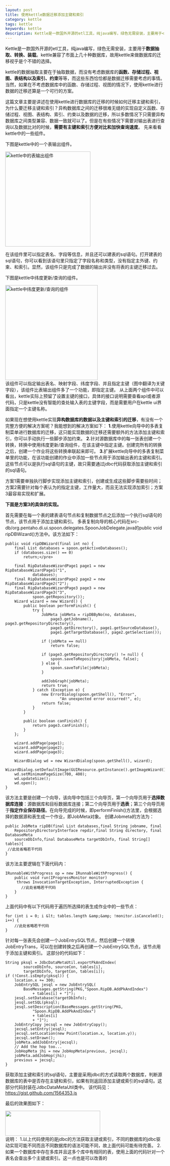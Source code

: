 ```yaml
---
layout: post
title: 使用kettle数据迁移添加主键和索引
category: kettle
tags: kettle
keywords: kettle
description: Kettle是一款国外开源的etl工具，纯java编写，绿色无需安装，主要用于<strong>数据抽取、转换、装载</strong>。kettle兼容了市面上几十种数据库，故用kettle来做数据库的迁移视乎是个不错的选择。kettle的数据抽取主要在于抽取数据，而没有考虑数据库的<strong>函数、存储过程、视图、表结构以及索引、约束</strong>等等，而这些东西恰恰都是数据迁移需要考虑的事情。当然，如果在不考虑数据库中的函数、存储过程、视图的情况下，使用kettle进行数据的迁移还算是一个可行的方案。
---
```


Kettle是一款国外开源的etl工具，纯java编写，绿色无需安装，主要用于<strong>数据抽取、转换、装载</strong>。kettle兼容了市面上几十种数据库，故用kettle来做数据库的迁移视乎是个不错的选择。

kettle的数据抽取主要在于抽取数据，而没有考虑数据库的<strong>函数、存储过程、视图、表结构以及索引、约束</strong>等等，而这些东西恰恰都是数据迁移需要考虑的事情。当然，如果在不考虑数据库中的函数、存储过程、视图的情况下，使用kettle进行数据的迁移还算是一个可行的方案。

这篇文章主要是讲述在使用kettle进行数据库的迁移的时候如何迁移主键和索引，为什么要迁移主键和索引？异构数据库之间的迁移很难无缝的实现自定义函数、存储过程、视图、表结构、索引、约束以及数据的迁移，所以多数情况下只需要异构数据库之间类型兼容、数据一致就可以了。但是在有些情况下需要对输出表进行查询以及数据比对的时候，<strong>需要有主键和索引方便对比和加快查询速度</strong>。
先来看看kettle中的一些组件。

下图是kettle中的一个表输出组件。
<div class="pic">
<a href="/assets/images/2012/01/kettle-table-out.png"><img class="size-medium wp-image-2480 aligncenter" title="kettle-table-out" src="/assets/images/2012/01/kettle-table-out-269x300.png" alt="kettle中的表输出组件" width="269" height="300" /></a>
</div>

在该组件里可以指定表名、字段等信息，并且还可以建表的sql语句。打开建表的sql语句，你可以看到该语句里只指定了字段名称和类型，没有指定主外键、约束、和索引。显然，该组件只是完成了数据的输出并没有将表的主键迁移过去。
<!--more-->
下图是kettle中纬度更新/查询的组件。
<div class="pic">
<a href="/assets/images/2012/01/kettle-look-up.png"><img class="size-medium wp-image-2481 aligncenter" title="kettle-look-up" src="/assets/images/2012/01/kettle-look-up-292x300.png" alt="kettle中纬度更新/查询的组件" width="292" height="300" /></a>
</div>
该组件可以指定输出表名、映射字段、纬度字段、并且指定主键（图中翻译为关键字段），该组件比表输出组件多了一个功能，即指定主键。
从上面两个组件中可以看出，kettle实际上预留了设置主键的接口，具体的接口说明需要查看api或者源代码，只是kettle没有智能的查处输入表的主键字段，而是需要用户在kettle ui界面指定一个主键名称。

如果现在想使用kettle实现<strong>异构数据库的数据以及主键和索引的迁移</strong>，有没有一个完整方便的解决方案呢？我能想到的解决方案如下：
<strong>1.</strong>使用kettle向导中的多表复制菜单进行数据库的迁移，这只能实现数据的迁移还需要额外的方法添加主键和索引，你可以手动执行一些脚步添加约束。
<strong>2.</strong>针对源数据库中的每一张表创建一个转换，转换中使用纬度更新/查询组件，在该主键中指定主键。创建完所有的转换之后，创建一个作业将这些转换串联起来即可。
<strong>3.</strong>扩展kettle向导中的多表复制菜单里的功能，在该功能创建的作业中添加一些节点用于添加输出表的主键和索引。这些节点可以是执行sql语句的主键，故只需要通过jdbc代码获取添加主键和索引的sql语句。

方案1需要单独执行脚步实现添加主键和索引，创建或生成这些脚步需要些时间；方案2需要针对每个表认为的指定主键，工作量大，而且无法实现添加索引；方案3最容易实现和扩展。

<strong>下面是方案3的具体的实现。</strong>

首先需要在每一个表的建表语句节点和复制数据节点之后添加一个执行sql语句的节点，该节点用于添加主键和索引。
多表复制向导的核心代码在src-db/org.pentaho.di.ui.spoon.delegates.SpoonJobDelegate.java的public void ripDBWizard()方法中。该方法如下：

	public void ripDBWizard(final int no) {
		final List databases = spoon.getActiveDatabases();
		if (databases.size() == 0)
			return;</pre>

		final RipDatabaseWizardPage1 page1 = new RipDatabaseWizardPage1("1",
				databases);
		final RipDatabaseWizardPage2 page2 = new RipDatabaseWizardPage2("2");
		final RipDatabaseWizardPage3 page3 = new RipDatabaseWizardPage3("3",
				spoon.getRepository());
		Wizard wizard = new Wizard() {
			public boolean performFinish() {
				try {
					JobMeta jobMeta = ripDBByNo(no, databases,
						page3.getJobname(), page3.getRepositoryDirectory(),
						page3.getDirectory(), page1.getSourceDatabase(),
						page1.getTargetDatabase(), page2.getSelection());

					if (jobMeta == null)
						return false;

					if (page3.getRepositoryDirectory() != null) {
						spoon.saveToRepository(jobMeta, false);
					} else {
						spoon.saveToFile(jobMeta);
					}

					addJobGraph(jobMeta);
					return true;
				} catch (Exception e) {
					new ErrorDialog(spoon.getShell(), "Error",
							"An unexpected error occurred!", e);
					return false;
				}
			}

			public boolean canFinish() {
				return page3.canFinish();
			}
		};

		wizard.addPage(page1);
		wizard.addPage(page2);
		wizard.addPage(page3);

		WizardDialog wd = new WizardDialog(spoon.getShell(), wizard);
		WizardDialog.setDefaultImage(GUIResource.getInstance().getImageWizard());
		wd.setMinimumPageSize(700, 400);
		wd.updateSize();
		wd.open();
	}

该方法主要是创建一个向导，该向导中包括三个向导页，第一个向导页用于<strong>选择数据库连接</strong>：源数据库和目标数据库连接；第二个向导页用于<strong>选表</strong>；第三个向导页用于<strong>指定作业保存路径</strong>。在向导完成的时候，即performFinish()方法里，会根据选择的数据源和表生成一个作业，即JobMeta对象。
创建Jobmeta的方法为：

	public JobMeta ripDB(final List databases,final String jobname, final
	    RepositoryDirectoryInterface repdir,final String directory, final DatabaseMeta
	    sourceDbInfo,final DatabaseMeta targetDbInfo, final String[] tables){
	 //此处省略若干代码
	}

该方法主要逻辑在下面代码内：

	IRunnableWithProgress op = new IRunnableWithProgress() {
		public void run(IProgressMonitor monitor)
		 throws InvocationTargetException, InterruptedException {
		   //此处省略若干代码
		}
	}

上面代码中有以下代码用于遍历所选择的表生成作业中的一些节点：

	for (int i = 0; i &lt; tables.length &amp;&amp; !monitor.isCanceled(); i++) {
	    //此处省略若干代码
	}

针对每一张表先会创建一个JobEntrySQL节点，然后创建一个转换JobEntryTrans，可以在创建转换之后再创建一个JobEntrySQL节点，该节点用于添加主键和索引。
这部分的代码如下：

	String pksql = JdbcDataMetaUtil.exportPkAndIndex(
			sourceDbInfo, sourceCon, tables[i],
			targetDbInfo, targetCon, tables[i]);
	if (!Const.isEmpty(pksql)) {
		location.x += 300;
		JobEntrySQL jesql = new JobEntrySQL(
			BaseMessages.getString(PKG,"Spoon.RipDB.AddPkAndIndex")
				+ tables[i] + "]");
		jesql.setDatabase(targetDbInfo);
		jesql.setSQL(pksql);
		jesql.setDescription(BaseMessages.getString(PKG,
				"Spoon.RipDB.AddPkAndIndex")
				+ tables[i]
				+ "]");
		JobEntryCopy jecsql = new JobEntryCopy();
		jecsql.setEntry(jesql);
		jecsql.setLocation(new Point(location.x, location.y));
		jecsql.setDrawn();
		jobMeta.addJobEntry(jecsql);
		// Add the hop too...
		JobHopMeta jhi = new JobHopMeta(previous, jecsql);
		jobMeta.addJobHop(jhi);
		previous = jecsql;
	}

获取添加主键和索引的sql语句，主要是采用jdbc的方式读取两个数据库，判断源数据库的表中是否存在主键和索引，如果有则返回添加主键或索引的sql语句。这部分代码封装在JdbcDataMetaUtil类中。
该代码见：<a href="https://gist.github.com/1564353.js" target="_blank">https://gist.github.com/1564353.js</a>

最后的效果图如下：
<div class="pic">
<a href="/assets/images/2012/01/kettle-add-primary-key-and-indexes.png"><img class="aligncenter size-medium wp-image-2483" title="kettle-add-primary-key-and-indexes" src="/assets/images/2012/01/kettle-add-primary-key-and-indexes-300x79.png" alt="" width="300" height="79" /></a>
</div>

<div class="infor">说明：
1.以上代码使用的是jdbc的方法获取主键或索引，不同的数据库的jdbc驱动实现可能不同而且不同数据库的语法可能不同，故上面代码可能有待完善。
2.如果一个数据库中存在多库并且这多个库中有相同的表，使用上面的代码针对一个表名会查出多个主键或索引。这一点也是可以改善的</div>
